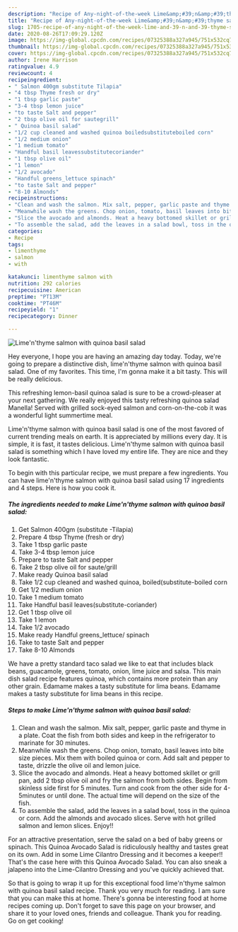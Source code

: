 ```yaml
---
description: "Recipe of Any-night-of-the-week Lime&amp;#39;n&amp;#39;thyme salmon with quinoa basil salad"
title: "Recipe of Any-night-of-the-week Lime&amp;#39;n&amp;#39;thyme salmon with quinoa basil salad"
slug: 1705-recipe-of-any-night-of-the-week-lime-and-39-n-and-39-thyme-salmon-with-quinoa-basil-salad
date: 2020-08-26T17:09:29.120Z
image: https://img-global.cpcdn.com/recipes/07325388a327a945/751x532cq70/limenthyme-salmon-with-quinoa-basil-salad-recipe-main-photo.jpg
thumbnail: https://img-global.cpcdn.com/recipes/07325388a327a945/751x532cq70/limenthyme-salmon-with-quinoa-basil-salad-recipe-main-photo.jpg
cover: https://img-global.cpcdn.com/recipes/07325388a327a945/751x532cq70/limenthyme-salmon-with-quinoa-basil-salad-recipe-main-photo.jpg
author: Irene Harrison
ratingvalue: 4.9
reviewcount: 4
recipeingredient:
- " Salmon 400gm substitute Tilapia"
- "4 tbsp Thyme fresh or dry"
- "1 tbsp garlic paste"
- "3-4 tbsp lemon juice"
- "to taste Salt and pepper"
- "2 tbsp olive oil for sautegrill"
- " Quinoa basil salad"
- "1/2 cup cleaned and washed quinoa boiledsubstituteboiled corn"
- "1/2 medium onion"
- "1 medium tomato"
- "Handful basil leavessubstitutecoriander"
- "1 tbsp olive oil"
- "1 lemon"
- "1/2 avocado"
- "Handful greens_lettuce spinach"
- "to taste Salt and pepper"
- "8-10 Almonds"
recipeinstructions:
- "Clean and wash the salmon. Mix salt, pepper, garlic paste and thyme in a plate. Coat the fish from both sides and keep in the refrigerator to marinate for 30 minutes."
- "Meanwhile wash the greens. Chop onion, tomato, basil leaves into bite size pieces. Mix them with boiled quinoa or corn. Add salt and pepper to taste, drizzle the olive oil and lemon juice."
- "Slice the avocado and almonds. Heat a heavy bottomed skillet or grill pan, add 2 tbsp olive oil and fry the salmon from both sides. Begin from skinless side first for 5 minutes. Turn and cook from the other side for 4-5minutes or until done. The actual time will depend on the size of the fish."
- "To assemble the salad, add the leaves in a salad bowl, toss in the quinoa or corn. Add the almonds and avocado slices. Serve with hot grilled salmon and lemon slices. Enjoy!!"
categories:
- Recipe
tags:
- limenthyme
- salmon
- with

katakunci: limenthyme salmon with 
nutrition: 292 calories
recipecuisine: American
preptime: "PT13M"
cooktime: "PT46M"
recipeyield: "1"
recipecategory: Dinner

---
```



![Lime&#39;n&#39;thyme salmon with quinoa basil salad](https://img-global.cpcdn.com/recipes/07325388a327a945/751x532cq70/limenthyme-salmon-with-quinoa-basil-salad-recipe-main-photo.jpg)

Hey everyone, I hope you are having an amazing day today. Today, we're going to prepare a distinctive dish, lime&#39;n&#39;thyme salmon with quinoa basil salad. One of my favorites. This time, I'm gonna make it a bit tasty. This will be really delicious.

This refreshing lemon-basil quinoa salad is sure to be a crowd-pleaser at your next gathering. We really enjoyed this tasty refreshing quinoa salad Manella! Served with grilled sock-eyed salmon and corn-on-the-cob it was a wonderful light summertime meal.

Lime&#39;n&#39;thyme salmon with quinoa basil salad is one of the most favored of current trending meals on earth. It is appreciated by millions every day. It is simple, it is fast, it tastes delicious. Lime&#39;n&#39;thyme salmon with quinoa basil salad is something which I have loved my entire life. They are nice and they look fantastic.


To begin with this particular recipe, we must prepare a few ingredients. You can have lime&#39;n&#39;thyme salmon with quinoa basil salad using 17 ingredients and 4 steps. Here is how you cook it.

<!--inarticleads1-->

##### The ingredients needed to make Lime&#39;n&#39;thyme salmon with quinoa basil salad:

1. Get  Salmon 400gm (substitute -Tilapia)
1. Prepare 4 tbsp Thyme (fresh or dry)
1. Take 1 tbsp garlic paste
1. Take 3-4 tbsp lemon juice
1. Prepare to taste Salt and pepper
1. Take 2 tbsp olive oil for saute/grill
1. Make ready  Quinoa basil salad
1. Take 1/2 cup cleaned and washed quinoa, boiled(substitute-boiled corn
1. Get 1/2 medium onion
1. Take 1 medium tomato
1. Take Handful basil leaves(substitute-coriander)
1. Get 1 tbsp olive oil
1. Take 1 lemon
1. Take 1/2 avocado
1. Make ready Handful greens_lettuce/ spinach
1. Take to taste Salt and pepper
1. Take 8-10 Almonds


We have a pretty standard taco salad we like to eat that includes black beans, guacamole, greens, tomato, onion, lime juice and salsa. This main dish salad recipe features quinoa, which contains more protein than any other grain. Edamame makes a tasty substitute for lima beans. Edamame makes a tasty substitute for lima beans in this recipe. 

<!--inarticleads2-->

##### Steps to make Lime&#39;n&#39;thyme salmon with quinoa basil salad:

1. Clean and wash the salmon. Mix salt, pepper, garlic paste and thyme in a plate. Coat the fish from both sides and keep in the refrigerator to marinate for 30 minutes.
1. Meanwhile wash the greens. Chop onion, tomato, basil leaves into bite size pieces. Mix them with boiled quinoa or corn. Add salt and pepper to taste, drizzle the olive oil and lemon juice.
1. Slice the avocado and almonds. Heat a heavy bottomed skillet or grill pan, add 2 tbsp olive oil and fry the salmon from both sides. Begin from skinless side first for 5 minutes. Turn and cook from the other side for 4-5minutes or until done. The actual time will depend on the size of the fish.
1. To assemble the salad, add the leaves in a salad bowl, toss in the quinoa or corn. Add the almonds and avocado slices. Serve with hot grilled salmon and lemon slices. Enjoy!!


For an attractive presentation, serve the salad on a bed of baby greens or spinach. This Quinoa Avocado Salad is ridiculously healthy and tastes great on its own. Add in some Lime Cilantro Dressing and it becomes a keeper!! That&#39;s the case here with this Quinoa Avocado Salad. You can also sneak a jalapeno into the Lime-Cilantro Dressing and you&#39;ve quickly achieved that. 

So that is going to wrap it up for this exceptional food lime&#39;n&#39;thyme salmon with quinoa basil salad recipe. Thank you very much for reading. I am sure that you can make this at home. There's gonna be interesting food at home recipes coming up. Don't forget to save this page on your browser, and share it to your loved ones, friends and colleague. Thank you for reading. Go on get cooking!
